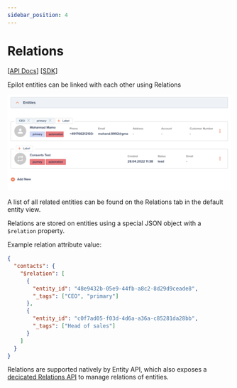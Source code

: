 ```yaml
---
sidebar_position: 4
---
```


# Relations

[[API Docs](/api/entity/#tag/Relations)]
[[SDK](https://www.npmjs.com/package/@epilot/entity-client)]

Epilot entities can be linked with each other using Relations

![Relation Attribute Example](../../static/img/entity-relation.png)

A list of all related entities can be found on the Relations tab in the default entity view.

Relations are stored on entities using a special JSON object with a `$relation` property.

Example relation attribute value:

```json
{
  "contacts": {
    "$relation": [
      {
        "entity_id": "48e9432b-05e9-44fb-a8c2-8d29d9ceade8",
        "_tags": ["CEO", "primary"]
      },
      {
        "entity_id": "c0f7ad05-f03d-4d6a-a36a-c85281da28bb",
        "_tags": ["Head of sales"]
      }
    ]
  }
}
```

Relations are supported natively by Entity API, which also exposes a [decicated Relations API](/api/entity/#tag/Relations) to manage relations of entities.
